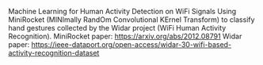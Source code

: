 Machine Learning for Human Activity Detection on WiFi Signals
Using MiniRocket (MINImally RandOm Convolutional KErnel Transform) to classify hand gestures collected by the Widar project (WiFi Human Activity Recognition).
MiniRocket paper: https://arxiv.org/abs/2012.08791
Widar paper: https://ieee-dataport.org/open-access/widar-30-wifi-based-activity-recognition-dataset
